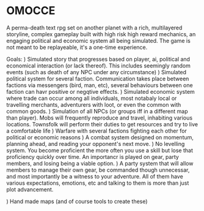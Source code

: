 # OMOCCE

A perma-death text rpg set on another planet with a rich, multilayered storyline, complex gameplay built with high risk high reward mechanics, an engaging political and economic system all being simulated. The game is not meant to be replayeable, it's a one-time experience.

Goals: 
 ) Simulated story that progresses based on player, ai, political and economical interaction (or lack thereof). This includes seemingly random events (such as death of any NPC under any circumstance)
 ) Simulated political system for several faction. Communication takes place between factions via messengers (bird, man, etc), several behaviours between one faction can havr positive or negqtive effects.
 ) Simulated economic system where trade can occur among all individuals, most notabaly local or travelling merchants, adventurers with loot, or even the common with common goods.
 ) Simulation of all NPCs (or groups iff in a different map than player). Mobs will frequently reproduce and travel, inhabiting various locations. Townsfolk will perform their duties to get resources and try to live a comfortable life
 ) Warfare with several factions fighting each other for political or economic reasons
 ) A combat system designed on momentum, planning ahead, and reading your opponent's next move.
 ) No levelling system. You become proficient the more often you use a skill but lose that proficiency quickly over time. An importancr is played on gear, party members, and losing being a viable option.
 ) A party system that will allow members to manage their own gear, be commanded though unnecessar, and most importantly be a witness to your adventure. All of them have various expectations, emotions, etc and talking to them is more than just plot advancement.



 ) Hand made maps (and of course tools to create these)
